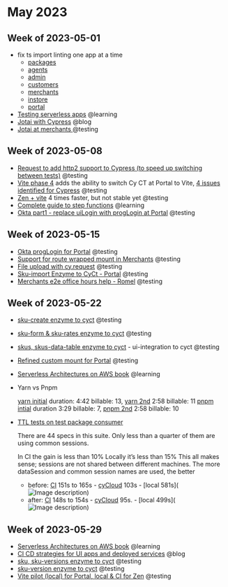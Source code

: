 # May 2023

## Week of 2023-05-01 

- fix ts import linting one app at a time 
  - [packages](https://github.com/helloextend/client/pull/6238)
  - [agents](https://github.com/helloextend/client/pull/6240)
  - [admin](https://github.com/helloextend/client/pull/6241)
  - [customers](https://github.com/helloextend/client/pull/6242)
  - [merchants](https://github.com/helloextend/client/pull/6243)
  - [instore](https://github.com/helloextend/client/pull/6244)
  - [portal](https://github.com/helloextend/client/pull/6247)
- [Testing serverless apps](https://github.com/muratkeremozcan/books/tree/master/aws/Testing-serverless-apps) @learning
- [Jotai with Cypress](https://www.youtube.com/watch?v=HY_w3Nyixvc) @blog
- [Jotai at merchants ](https://github.com/helloextend/client/pull/6283)@testing

## Week of 2023-05-08 

- [Request to add http2 support to Cypress (to speed up switching between tests)](https://github.com/cypress-io/cypress/issues/26698)  @testing
- [Vite phase 4](https://github.com/helloextend/client/pull/6302)  adds the ability to switch Cy CT at Portal to Vite, [4 issues identified for Cypress](https://helloextend.atlassian.net/browse/DEVXTEST-1849) @testing
- [Zen + vite](https://github.com/helloextend/client/pull/6320) 4 times faster, but not stable yet @testing
- [Complete guide to step functions](https://github.com/muratkeremozcan/books/tree/master/aws/Complete-Guide-To-Step-Functions) @learning
- [Okta part1 - replace uiLogin with progLogin at Portal](https://github.com/helloextend/client/pull/6335) @testing

## Week of 2023-05-15

* [Okta progLogin for Portal](https://github.com/helloextend/client/pull/6367) @testing
* [Support for route wrapped mount in Merchants](https://github.com/helloextend/client/pull/6402) @testing 
* [File upload with cy.request](https://github.com/helloextend/node-core/pull/15330) @testing
* [Sku-import Enzyme to CyCt - Portal](https://github.com/helloextend/client/pull/6377) @testing
* [Merchants e2e office hours help - Romel](https://github.com/helloextend/client/pull/6380) @testing

## Week of 2023-05-22

* [sku-create enzyme to cyct](https://github.com/helloextend/client/pull/6411) @testing

* [sku-form & sku-rates enzyme to cyct](https://github.com/helloextend/client/pull/6421) @testing

* [skus, skus-data-table enzyme to cyct](https://github.com/helloextend/client/pull/6435) - ui-integration to cyct @testing

* [Refined custom mount for Portal](https://github.com/helloextend/client/pull/6446) @testing

* [Serverless Architectures on AWS book](https://github.com/muratkeremozcan/books/tree/master/aws/serverless-architectures-aws-2) @learning

* Yarn vs Pnpm

  [yarn initial](https://github.com/helloextend/onboarding-polyrepo-example/actions/runs/5071117898) duration: 4:42 billable: 13, [yarn 2nd](https://github.com/helloextend/onboarding-polyrepo-example/actions/runs/5071267183) 2:58 billable: 11
  [pnpm intial](https://github.com/helloextend/onboarding-polyrepo-example/actions/runs/5072725675) duration 3:29 billable: 7, [pnpm 2nd](https://github.com/helloextend/onboarding-polyrepo-example/actions/runs/5072707711?pr=127) 2:58 billable: 10

* [TTL tests on test package consumer](https://github.com/helloextend/test-package-consumer/pull/205)

  There are 44 specs in this suite. Only less than a quarter of them are using common sessions.
  
  In CI the gain is less than 10%
  Locally it’s less than 15%
  This all makes sense; sessions are not shared between different machines. The more dataSession and common session names are used, the better
  
  - before: [CI](https://github.com/helloextend/test-package-consumer/actions/runs/5061172098?pr=205) 151s to 165s - [cyCloud](https://cloud.cypress.io/projects/ch5ssh/runs/563/specs) 103s - [local 581s](![Image description](https://dev-to-uploads.s3.amazonaws.com/uploads/articles/uhqo7e82s8rse0grxgsk.png))
  - after:    [CI](https://github.com/helloextend/test-package-consumer/actions/runs/5062008699) 148s to 154s - [cyCloud](https://cloud.cypress.io/projects/ch5ssh/runs/567/specs) 95s.  - [local 499s](![Image description](https://dev-to-uploads.s3.amazonaws.com/uploads/articles/x4xcol4lpo34wsdgz5qu.png))
  
  
  

## Week of 2023-05-29

* [Serverless Architectures on AWS book](https://github.com/muratkeremozcan/books/tree/master/aws/Burning-Monk/Serverless-architectures-aws-2) @learning
* [CI CD strategies for UI apps and deployed services](https://dev.to/muratkeremozcan/ci-cd-strategies-for-ui-apps-and-deployed-services-7k8) @blog
* [sku, sku-versions enzyme to cyct](https://github.com/helloextend/client/pull/6463) @testing
* [sku-version enzyme to cyct](https://github.com/helloextend/client/pull/6482) @testing
* [Vite pilot (local) for Portal, local & CI for Zen](https://github.com/helloextend/client/pull/6474) @testing

